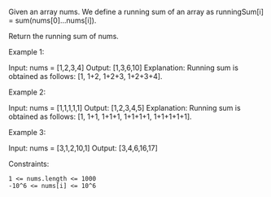 Given an array nums. We define a running sum of an array as runningSum[i] = sum(nums[0]…nums[i]).

Return the running sum of nums.


Example 1:

Input: nums = [1,2,3,4]
Output: [1,3,6,10]
Explanation: Running sum is obtained as follows: [1, 1+2, 1+2+3, 1+2+3+4].

Example 2:

Input: nums = [1,1,1,1,1]
Output: [1,2,3,4,5]
Explanation: Running sum is obtained as follows: [1, 1+1, 1+1+1, 1+1+1+1, 1+1+1+1+1].

Example 3:

Input: nums = [3,1,2,10,1]
Output: [3,4,6,16,17]


Constraints:

    1 <= nums.length <= 1000
    -10^6 <= nums[i] <= 10^6

